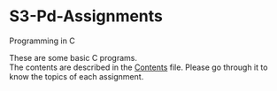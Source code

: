 # S3-Pd-Assignments  
Programming in C  
  
These are some basic C programs.  
The contents are described in the [Contents](https://github.com/hanna13n/S3-Pd-Assignments/blob/main/Contents.md) file. Please go through it to know the topics of each assignment.  
